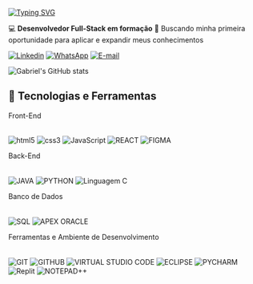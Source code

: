 [![Typing SVG](https://readme-typing-svg.herokuapp.com?font=Fira+Code&duration=3000&pause=1000&color=FF0000&center=true&vCenter=true&width=800&lines=Ol%C3%A1%2C+eu+sou+Gabriel+Saboia)](https://git.io/typing-svg)


💻 **Desenvolvedor Full-Stack em formação** 
🎯 Buscando minha primeira oportunidade para aplicar e expandir meus conhecimentos


[![Linkedin](https://img.shields.io/badge/LinkedIn-0077B5?style=for-the-badge&logo=linkedin&logoColor=white)](https://www.linkedin.com/in/gabrielsaboia14)
[![WhatsApp](    https://img.shields.io/badge/WhatsApp-25D366?style=for-the-badge&logo=whatsapp&logoColor=white)](https://wa.me/5521993243356)
[![E-mail](https://img.shields.io/badge/Gmail-D14836?style=for-the-badge&logo=gmail&logoColor=white)](mailto:gabriel.saboia14@gmail.com)

![Gabriel's GitHub stats](https://github-readme-stats.vercel.app/api?username=GabrielSaboia10&show_icons=true&theme=dracula)

## 🚀 Tecnologias e Ferramentas

Front-End
<div style="display: inline_block"><br/>
<img align="center" alt="html5" src="https://img.shields.io/badge/HTML5-E34F26?style=for-the-badge&logo=html5&logoColor=white"/>
<img align="center" alt="css3" src="https://img.shields.io/badge/CSS3-1572B6?style=for-the-badge&logo=css3&logoColor=white"/>
<img align="center" alt="JavaScript" src="https://img.shields.io/badge/JavaScript-F7DF1E?style=for-the-badge&logo=javascript&logoColor=black"/>
<img align="center" alt="REACT" src="https://img.shields.io/badge/React-20232A?style=for-the-badge&logo=react&logoColor=61DAFB"/>
<img align="center" alt="FIGMA" src="https://img.shields.io/badge/Figma-F24E1E?style=for-the-badge&logo=figma&logoColor=white"/>
</div>

Back-End
<div style="display: inline_block"><br/>
<img align="center" alt="JAVA" src="https://img.shields.io/badge/Java-ED8B00?style=for-the-badge&logo=openjdk&logoColor=white"/>
<img align="center" alt="PYTHON" src="https://img.shields.io/badge/Python-3776AB?style=for-the-badge&logo=python&logoColor=white"/>
<img align="center" alt="Linguagem C" src="https://img.shields.io/badge/C-00599C?style=for-the-badge&logo=c&logoColor=white"/>
</div>

Banco de Dados
<div style="display: inline_block"><br/>
<img align="center" alt="SQL" src="https://img.shields.io/badge/MySQL-00000F?style=for-the-badge&logo=mysql&logoColor=white"/>
<img align="center" alt="APEX ORACLE" src="https://img.shields.io/badge/Oracle-F80000?style=for-the-badge&logo=Oracle&logoColor=white"/>
</div>

Ferramentas e Ambiente de Desenvolvimento
<div style="display: inline_block"><br/>
<img align="center" alt="GIT" src="https://img.shields.io/badge/GIT-E44C30?style=for-the-badge&logo=git&logoColor=white"/>
<img align="center" alt="GITHUB" src="https://img.shields.io/badge/GitHub-100000?style=for-the-badge&logo=github&logoColor=white"/>
<img align="center" alt="VIRTUAL STUDIO CODE" src="https://img.shields.io/badge/Visual_Studio_Code-0078D4?style=for-the-badge&logo=visual%20studio%20code&logoColor=white"/>
<img align="center" alt="ECLIPSE" src="https://img.shields.io/badge/Eclipse-2C2255?style=for-the-badge&logo=eclipse&logoColor=white"/>
<img align="center" alt="PYCHARM" src="https://img.shields.io/badge/PyCharm-000000.svg?&style=for-the-badge&logo=PyCharm&logoColor=white"/>
<img align="center" alt="Replit" src="https://img.shields.io/badge/replit-667881?style=for-the-badge&logo=replit&logoColor=white"/>
<img align="center" alt="NOTEPAD++" src="https://img.shields.io/badge/Notepad++-90E59A.svg?style=for-the-badge&logo=notepad%2B%2B&logoColor=black"/>
</div>

